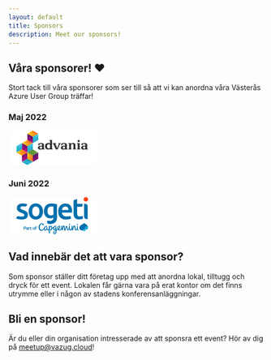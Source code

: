```yaml
---
layout: default
title: Sponsors
description: Meet our sponsors!
---
```


## Våra sponsorer! ❤️

Stort tack till våra sponsorer som ser till så att vi kan anordna våra Västerås Azure User Group träffar!

### Maj 2022

![Advania](./media/sponsors/advania.png "Advania")

### Juni 2022

![Sogeti](./media/sponsors/sogeti.png "Sogeti")

## Vad innebär det att vara sponsor?

Som sponsor ställer ditt företag upp med att anordna lokal, tilltugg och dryck för ett event. Lokalen får gärna vara på erat kontor om det finns utrymme eller i någon av stadens konferensanläggningar.

## Bli en sponsor!

Är du eller din organisation intresserade av att sponsra ett event? Hör av dig på [meetup@vazug.cloud](mailto:meetup@vazug.cloud)!
